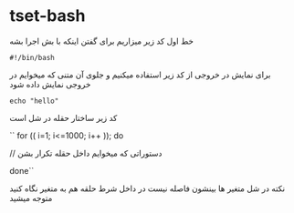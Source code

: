 # tset-bash
خط اول کد زیر میزاریم برای گفتن اینکه با بش اجرا بشه

``#!/bin/bash``

برای نمایش در خروجی از کد زیر استفاده میکنیم و جلوی آن متنی که میخوایم در خروجی نمایش داده شود

``echo "hello"``

کد زیر ساختار حقله در شل است

`` for (( i=1; i<=1000; i++ )); do

// دستوراتی که میخوایم داخل حقله تکرار بشن

done``

نکته در شل متغیر ها بینشون فاصله نیست در داخل شرط حلقه هم به متغیر نگاه کنید متوجه میشید
